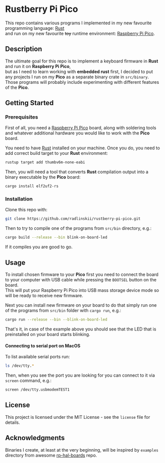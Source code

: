 # Rustberry Pi Pico

This repo contains various programs I implemented in my new favourite programming language: [Rust](https://www.rust-lang.org)<br/> and run on my new favourite ~~toy~~ runtime environment: [Raspberry Pi Pico](https://www.raspberrypi.com/products/raspberry-pi-pico/).

## Description

The ultimate goal for this repo is to implement a keyboard firmware in **Rust** and run it on **Raspberry Pi Pico**,<br/>
but as I need to learn working with **embedded rust** first, I decided to put any projects I run on my **Pico** as a separate binary crate in `src/binary`. Those programs will probably include experimenting with different features of the **Pico**.

## Getting Started

### Prerequisites

First of all, you need a [Raspberry Pi Pico](https://www.raspberrypi.com/products/raspberry-pi-pico/) board, along with soldering tools and whatever additional hardware you would like to work with the **Pico** board.

You need to have [Rust](https://www.rust-lang.org/tools/install) installed on your machine.
Once you do, you need to add correct build target to your **Rust** environment:

```sh
rustup target add thumbv6m-none-eabi
```

Then, you will need a tool that converts **Rust** compilation output into a binary executable by the **Pico** board:

```sh
cargo install elf2uf2-rs
```

### Installation

Clone this repo with:

```sh
git clone https://github.com/radlinskii/rustberry-pi-pico.git
```

Then to try to compile one of the programs from `src/bin` directory, e.g.:

```sh
cargo build --release --bin blink-on-board-led
```

If it compiles you are good to go.

## Usage

To install chosen firmware to your **Pico** first you need to connect the board to your computer with USB cable while pressing the `BOOTSEL` button on the board.<br/>
This will put your Raspberry Pi Pico into USB mass storage device mode so will be ready to receive new firmware.

Next you can install new firmware on your board to do that simply run one of the programs from `src/bin` folder with `cargo run`, e.g.:

```sh
cargo run --release --bin --blink-on-board-led
```

That's it, in case of the example above you should see that the LED that is preinstalled on your board starts blinking.

#### Connecting to serial port on MacOS

To list available serial ports run:

```sh
ls /dev/tty.*
```

Then, when you see the port you are looking for you can connect to it via `screen` command, e.g.:

```sh
screen /dev/tty.usbmodemTEST1
```

## License

This project is licensed under the MIT License - see the `license` file for details.

## Acknowledgments

Binaries I create, at least at the very beginning, will be inspired by `examples` directory from awesome [rp-hal-boards](https://github.com/rp-rs/rp-hal-boards/tree/main/boards/rp-pico) repo.
